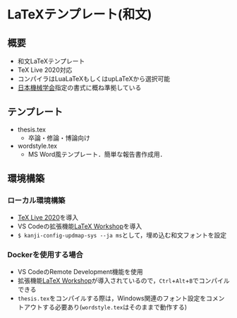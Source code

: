 # LaTeXテンプレート(和文)
## 概要
- 和文LaTeXテンプレート
- TeX Live 2020対応
- コンパイラはLuaLaTeXもしくはupLaTeXから選択可能
- [日本機械学会](https://www.jsme.or.jp/publish/transact/)指定の書式に概ね準拠している

## テンプレート
- thesis.tex
    - 卒論・修論・博論向け
- wordstyle.tex
    - MS Word風テンプレート．簡単な報告書作成用．

## 環境構築
### ローカル環境構築
- [TeX Live 2020](http://mirror.aarnet.edu.au/pub/CTAN/systems/texlive/Images/)を導入
- VS Codeの拡張機能[LaTeX Workshop](https://marketplace.visualstudio.com/items?itemName=James-Yu.latex-workshop)を導入
- `$ kanji-config-updmap-sys --ja ms`として，埋め込む和文フォントを設定

### Dockerを使用する場合
- VS CodeのRemote Development機能を使用
- 拡張機能[LaTeX Workshop](https://marketplace.visualstudio.com/items?itemName=James-Yu.latex-workshop)が導入されているので，`Ctrl`+`Alt`+`B`でコンパイルできる
- `thesis.tex`をコンパイルする際は，Windows関連のフォント設定をコメントアウトする必要あり(`wordstyle.tex`はそのままで動作する)
